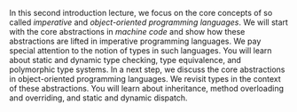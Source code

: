In this second introduction lecture, we focus on the core concepts of so called *imperative* and *object-oriented programming languages*. 
We will start with the core abstractions in *machine code* and show how these abstractions are lifted in imperative programming languages. 
We pay special attention to the notion of types in such languages. 
You will learn about static and dynamic type checking, type equivalence, and polymorphic type systems. 
In a next step, we discuss the core abstractions in object-oriented programming languages. 
We revisit types in the context of these abstractions. 
You will learn about inheritance, method overloading and overriding, and static and dynamic dispatch.
